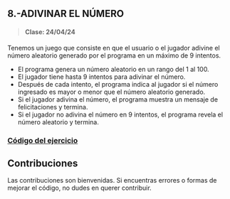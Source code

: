 ## 8.-ADIVINAR EL NÚMERO
> #### Clase: 24/04/24

Tenemos un juego que consiste en que el usuario o el jugador adivine el número aleatorio generado por el programa en un máximo de 9 intentos.

- El programa genera un número aleatorio en un rango del 1 al 100.
- El jugador tiene hasta 9 intentos para adivinar el número.
- Después de cada intento, el programa indica al jugador si el número ingresado es mayor o menor que el número aleatorio generado.
- Si el jugador adivina el número, el programa muestra un mensaje de felicitaciones y termina.
- Si el jugador no adivina el número en 9 intentos, el programa revela el número aleatorio y termina.


### [Código del ejercicio](adivinarNumero.cpp)

## Contribuciones
Las contribuciones son bienvenidas. Si encuentras errores o formas de mejorar el código, no dudes en querer contribuir.
